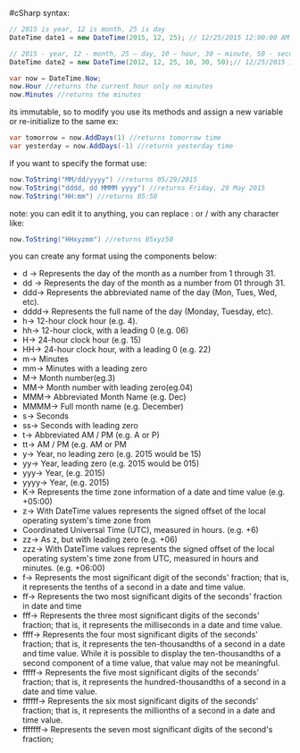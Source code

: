 #cSharp 
syntax:  
```c#
// 2015 is year, 12 is month, 25 is day  
DateTime date1 = new DateTime(2015, 12, 25); // 12/25/2015 12:00:00 AM  

// 2015 - year, 12 - month, 25 – day, 10 – hour, 30 – minute, 50 - second  
DateTime date2 = new DateTime(2012, 12, 25, 10, 30, 50);// 12/25/2015 10:30:00 AM }  
```
  
```c#
var now = DateTime.Now;  
now.Hour //returns the current hour only no minutes  
now.Minutes //returns the minutes  
```
  
its immutable, so to modify you use its methods and assign a new variable or re-initialize to the same ex:  
```c#
var tomorrow = now.AddDays(1) //returns tomorrow time  
var yesterday = now.AddDays(-1) //returns yesterday time  
```
  
if you want to specify the format use:  
```c#
now.ToString("MM/dd/yyyy") //returns 05/29/2015  
now.ToString("dddd, dd MMMM yyyy") //returns Friday, 29 May 2015  
now.ToString("HH:mm") //returns 05:50  
```
  
note: you can edit it to anything, you can replace : or / with any character like:  
```c#
now.ToString("HHxyzmm") //returns 05xyz50  
```
  
you can create any format using the components below:  
  
- d -> Represents the day of the month as a number from 1 through 31.  
- dd -> Represents the day of the month as a number from 01 through 31.  
- ddd-> Represents the abbreviated name of the day (Mon, Tues, Wed, etc).  
- dddd-> Represents the full name of the day (Monday, Tuesday, etc).  
- h-> 12-hour clock hour (e.g. 4).  
- hh-> 12-hour clock, with a leading 0 (e.g. 06)  
- H-> 24-hour clock hour (e.g. 15)  
- HH-> 24-hour clock hour, with a leading 0 (e.g. 22)  
- m-> Minutes  
- mm-> Minutes with a leading zero  
- M-> Month number(eg.3)  
- MM-> Month number with leading zero(eg.04)  
- MMM-> Abbreviated Month Name (e.g. Dec)  
- MMMM-> Full month name (e.g. December)  
- s-> Seconds  
- ss-> Seconds with leading zero  
- t-> Abbreviated AM / PM (e.g. A or P)  
- tt-> AM / PM (e.g. AM or PM  
- y-> Year, no leading zero (e.g. 2015 would be 15)  
- yy-> Year, leading zero (e.g. 2015 would be 015)  
- yyy-> Year, (e.g. 2015)  
- yyyy-> Year, (e.g. 2015)  
- K-> Represents the time zone information of a date and time value (e.g. +05:00)  
- z-> With DateTime values represents the signed offset of the local operating system's time zone from  
- Coordinated Universal Time (UTC), measured in hours. (e.g. +6)  
- zz-> As z, but with leading zero (e.g. +06)  
- zzz-> With DateTime values represents the signed offset of the local operating system's time zone from UTC, measured in hours and minutes. (e.g. +06:00)  
- f-> Represents the most significant digit of the seconds' fraction; that is, it represents the tenths of a second in a date and time value.  
- ff-> Represents the two most significant digits of the seconds' fraction in date and time  
- fff-> Represents the three most significant digits of the seconds' fraction; that is, it represents the milliseconds in a date and time value.  
- ffff-> Represents the four most significant digits of the seconds' fraction; that is, it represents the ten-thousandths of a second in a date and time value. While it is possible to display the ten-thousandths of a second component of a time value, that value may not be meaningful.  
- fffff-> Represents the five most significant digits of the seconds' fraction; that is, it represents the hundred-thousandths of a second in a date and time value.  
- ffffff-> Represents the six most significant digits of the seconds' fraction; that is, it represents the millionths of a second in a date and time value.  
- fffffff-> Represents the seven most significant digits of the second's fraction;